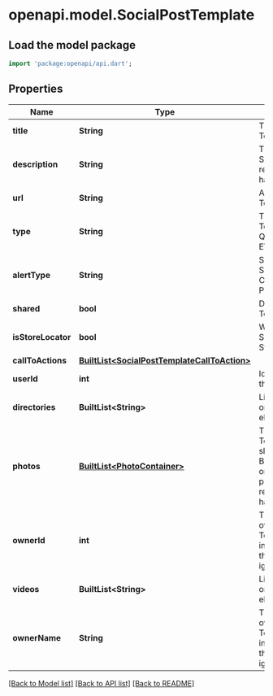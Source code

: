 # openapi.model.SocialPostTemplate

## Load the model package
```dart
import 'package:openapi/api.dart';
```

## Properties
Name | Type | Description | Notes
------------ | ------------- | ------------- | -------------
**title** | **String** | The title of the Social Post Template. | [optional] 
**description** | **String** | The description of the Social Post Template. It is required if the template has no photos. | [optional] 
**url** | **String** | A link for the Social Post Template. | [optional] 
**type** | **String** | The type of the Social Post Template. POST, OFFER or QUESTION_AND_ANSWER, EVENT or ALERT. | 
**alertType** | **String** | Set to COVID_19 if this Social Post Template is a COVID-19 Google Alert Post | [optional] 
**shared** | **bool** | Defines if the Social Post Template is shared or not. | [optional] 
**isStoreLocator** | **bool** | When enabled, the SocialPost will be visible in StoreLocator | [optional] 
**callToActions** | [**BuiltList&lt;SocialPostTemplateCallToAction&gt;**](SocialPostTemplateCallToAction.md) |  | [optional] 
**userId** | **int** | Id of the user that is doing the action | 
**directories** | **BuiltList&lt;String&gt;** | List of videos (currently only supports one element) | 
**photos** | [**BuiltList&lt;PhotoContainer&gt;**](PhotoContainer.md) | The Social Post Template''s photos. It should be a list containing BASE64 converted images or urls of photos from a previous Social Post. It is required if the template has no description. | [optional] 
**ownerId** | **int** | The id of the user that owns the Social Post Template. (Only informational. If included in the request, it will be ignored.) | [optional] 
**videos** | **BuiltList&lt;String&gt;** | List of videos (currently only supports one element) | [optional] 
**ownerName** | **String** | The name of the user that owns the Social Post Template. (Only informational. If included in the request, it will be ignored.) | [optional] 

[[Back to Model list]](../README.md#documentation-for-models) [[Back to API list]](../README.md#documentation-for-api-endpoints) [[Back to README]](../README.md)


